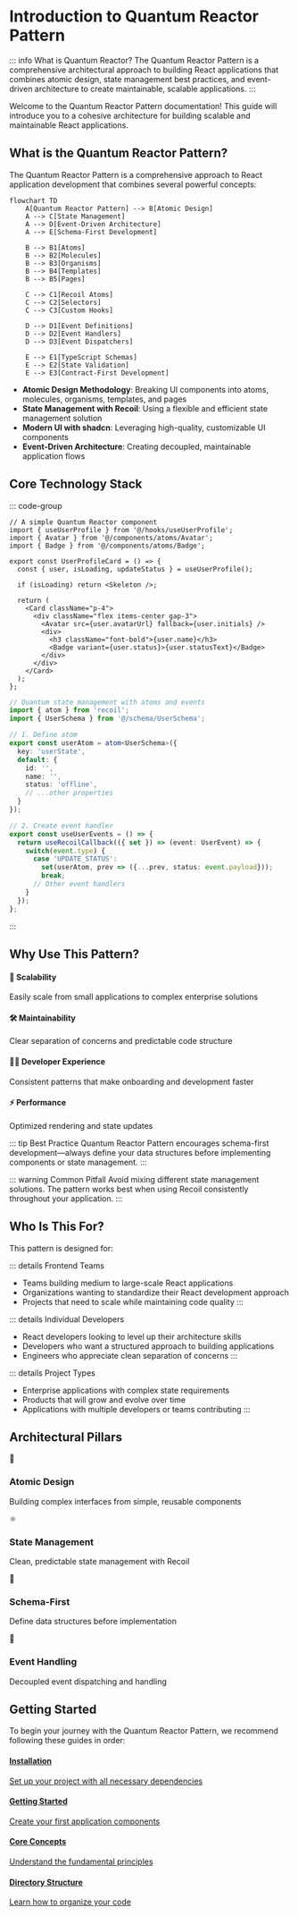 # Introduction to Quantum Reactor Pattern

::: info What is Quantum Reactor?
The Quantum Reactor Pattern is a comprehensive architectural approach to building React applications that combines atomic design, state management best practices, and event-driven architecture to create maintainable, scalable applications.
:::

Welcome to the Quantum Reactor Pattern documentation! This guide will introduce you to a cohesive architecture for building scalable and maintainable React applications.

## What is the Quantum Reactor Pattern?

The Quantum Reactor Pattern is a comprehensive approach to React application development that combines several powerful concepts:

```mermaid
flowchart TD
    A[Quantum Reactor Pattern] --> B[Atomic Design]
    A --> C[State Management]
    A --> D[Event-Driven Architecture]
    A --> E[Schema-First Development]
    
    B --> B1[Atoms]
    B --> B2[Molecules]
    B --> B3[Organisms]
    B --> B4[Templates]
    B --> B5[Pages]
    
    C --> C1[Recoil Atoms]
    C --> C2[Selectors]
    C --> C3[Custom Hooks]
    
    D --> D1[Event Definitions]
    D --> D2[Event Handlers]
    D --> D3[Event Dispatchers]
    
    E --> E1[TypeScript Schemas]
    E --> E2[State Validation]
    E --> E3[Contract-First Development]
```

- **Atomic Design Methodology**: Breaking UI components into atoms, molecules, organisms, templates, and pages
- **State Management with Recoil**: Using a flexible and efficient state management solution
- **Modern UI with shadcn**: Leveraging high-quality, customizable UI components
- **Event-Driven Architecture**: Creating decoupled, maintainable application flows

## Core Technology Stack

::: code-group

```tsx [Component Example]
// A simple Quantum Reactor component
import { useUserProfile } from '@/hooks/useUserProfile';
import { Avatar } from '@/components/atoms/Avatar';
import { Badge } from '@/components/atoms/Badge';

export const UserProfileCard = () => {
  const { user, isLoading, updateStatus } = useUserProfile();
  
  if (isLoading) return <Skeleton />;
  
  return (
    <Card className="p-4">
      <div className="flex items-center gap-3">
        <Avatar src={user.avatarUrl} fallback={user.initials} />
        <div>
          <h3 className="font-bold">{user.name}</h3>
          <Badge variant={user.status}>{user.statusText}</Badge>
        </div>
      </div>
    </Card>
  );
};
```

```typescript [State Management]
// Quantum state management with atoms and events
import { atom } from 'recoil';
import { UserSchema } from '@/schema/UserSchema';

// 1. Define atom
export const userAtom = atom<UserSchema>({
  key: 'userState',
  default: {
    id: '',
    name: '',
    status: 'offline',
    // ...other properties
  }
});

// 2. Create event handler
export const useUserEvents = () => {
  return useRecoilCallback(({ set }) => (event: UserEvent) => {
    switch(event.type) {
      case 'UPDATE_STATUS':
        set(userAtom, prev => ({...prev, status: event.payload}));
        break;
      // Other event handlers
    }
  });
};
```

:::

## Why Use This Pattern?

<div class="custom-container features">
  <div class="feature">
    <h4>🚀 Scalability</h4>
    <p>Easily scale from small applications to complex enterprise solutions</p>
  </div>
  <div class="feature">
    <h4>🛠️ Maintainability</h4>
    <p>Clear separation of concerns and predictable code structure</p>
  </div>
  <div class="feature">
    <h4>👨‍💻 Developer Experience</h4>
    <p>Consistent patterns that make onboarding and development faster</p>
  </div>
  <div class="feature">
    <h4>⚡ Performance</h4>
    <p>Optimized rendering and state updates</p>
  </div>
</div>

::: tip Best Practice
Quantum Reactor Pattern encourages schema-first development—always define your data structures before implementing components or state management.
:::

::: warning Common Pitfall
Avoid mixing different state management solutions. The pattern works best when using Recoil consistently throughout your application.
:::

## Who Is This For?

This pattern is designed for:

::: details Frontend Teams
- Teams building medium to large-scale React applications
- Organizations wanting to standardize their React development approach
- Projects that need to scale while maintaining code quality
:::

::: details Individual Developers
- React developers looking to level up their architecture skills
- Developers who want a structured approach to building applications
- Engineers who appreciate clean separation of concerns
:::

::: details Project Types
- Enterprise applications with complex state requirements
- Products that will grow and evolve over time
- Applications with multiple developers or teams contributing
:::

## Architectural Pillars

<div class="custom-block pillars">
  <div class="pillar">
    <div class="pillar-header">
      <div class="pillar-icon">🧩</div>
      <h3>Atomic Design</h3>
    </div>
    <p>Building complex interfaces from simple, reusable components</p>
  </div>
  <div class="pillar">
    <div class="pillar-header">
      <div class="pillar-icon">⚛️</div>
      <h3>State Management</h3>
    </div>
    <p>Clean, predictable state management with Recoil</p>
  </div>
  <div class="pillar">
    <div class="pillar-header">
      <div class="pillar-icon">📝</div>
      <h3>Schema-First</h3>
    </div>
    <p>Define data structures before implementation</p>
  </div>
  <div class="pillar">
    <div class="pillar-header">
      <div class="pillar-icon">📡</div>
      <h3>Event Handling</h3>
    </div>
    <p>Decoupled event dispatching and handling</p>
  </div>
</div>

## Getting Started

To begin your journey with the Quantum Reactor Pattern, we recommend following these guides in order:

<div class="custom-block next-steps">
  <div class="items">
    <div class="item">
      <a href="/guide/installation">
        <h4>Installation</h4>
        <p>Set up your project with all necessary dependencies</p>
      </a>
    </div>
    <div class="item">
      <a href="/guide/getting-started">
        <h4>Getting Started</h4>
        <p>Create your first application components</p>
      </a>
    </div>
    <div class="item">
      <a href="/guide/core-concepts">
        <h4>Core Concepts</h4>
        <p>Understand the fundamental principles</p>
      </a>
    </div>
    <div class="item">
      <a href="/guide/directory-structure">
        <h4>Directory Structure</h4>
        <p>Learn how to organize your code</p>
      </a>
    </div>
  </div>
</div>

